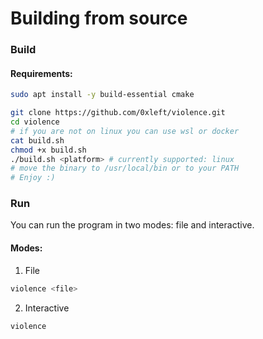 # Building from source

### Build

#### Requirements:

```bash
sudo apt install -y build-essential cmake
```

```bash
git clone https://github.com/0xleft/violence.git
cd violence
# if you are not on linux you can use wsl or docker
cat build.sh
chmod +x build.sh
./build.sh <platform> # currently supported: linux
# move the binary to /usr/local/bin or to your PATH
# Enjoy :)
```

### Run

You can run the program in two modes: file and interactive.

#### Modes:
1. File

```bash
violence <file>
```

2. Interactive

```bash
violence
```